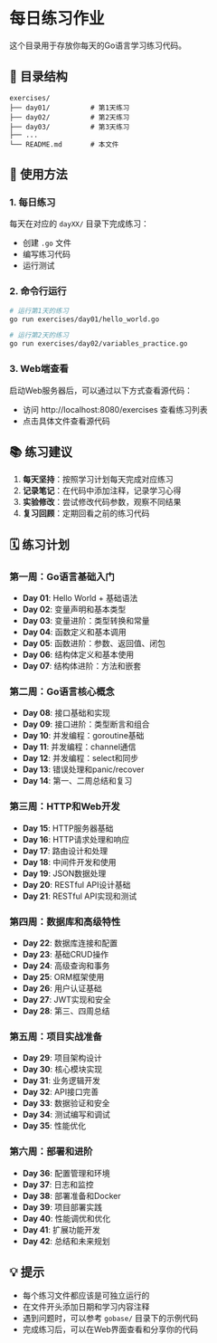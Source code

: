 # 每日练习作业

这个目录用于存放你每天的Go语言学习练习代码。

## 📁 目录结构

```
exercises/
├── day01/          # 第1天练习
├── day02/          # 第2天练习
├── day03/          # 第3天练习
├── ...
└── README.md       # 本文件
```

## 🎯 使用方法

### 1. 每日练习
每天在对应的 `dayXX/` 目录下完成练习：
- 创建 `.go` 文件
- 编写练习代码
- 运行测试

### 2. 命令行运行
```bash
# 运行第1天的练习
go run exercises/day01/hello_world.go

# 运行第2天的练习
go run exercises/day02/variables_practice.go
```

### 3. Web端查看
启动Web服务器后，可以通过以下方式查看源代码：
- 访问 http://localhost:8080/exercises 查看练习列表
- 点击具体文件查看源代码

## 📚 练习建议

1. **每天坚持**：按照学习计划每天完成对应练习
2. **记录笔记**：在代码中添加注释，记录学习心得
3. **实验修改**：尝试修改代码参数，观察不同结果
4. **复习回顾**：定期回看之前的练习代码

## 🗓️ 练习计划

### 第一周：Go语言基础入门
- **Day 01**: Hello World + 基础语法
- **Day 02**: 变量声明和基本类型
- **Day 03**: 变量进阶：类型转换和常量
- **Day 04**: 函数定义和基本调用
- **Day 05**: 函数进阶：参数、返回值、闭包
- **Day 06**: 结构体定义和基本使用
- **Day 07**: 结构体进阶：方法和嵌套

### 第二周：Go语言核心概念
- **Day 08**: 接口基础和实现
- **Day 09**: 接口进阶：类型断言和组合
- **Day 10**: 并发编程：goroutine基础
- **Day 11**: 并发编程：channel通信
- **Day 12**: 并发编程：select和同步
- **Day 13**: 错误处理和panic/recover
- **Day 14**: 第一、二周总结和复习

### 第三周：HTTP和Web开发
- **Day 15**: HTTP服务器基础
- **Day 16**: HTTP请求处理和响应
- **Day 17**: 路由设计和处理
- **Day 18**: 中间件开发和使用
- **Day 19**: JSON数据处理
- **Day 20**: RESTful API设计基础
- **Day 21**: RESTful API实现和测试

### 第四周：数据库和高级特性
- **Day 22**: 数据库连接和配置
- **Day 23**: 基础CRUD操作
- **Day 24**: 高级查询和事务
- **Day 25**: ORM框架使用
- **Day 26**: 用户认证基础
- **Day 27**: JWT实现和安全
- **Day 28**: 第三、四周总结

### 第五周：项目实战准备
- **Day 29**: 项目架构设计
- **Day 30**: 核心模块实现
- **Day 31**: 业务逻辑开发
- **Day 32**: API接口完善
- **Day 33**: 数据验证和安全
- **Day 34**: 测试编写和调试
- **Day 35**: 性能优化

### 第六周：部署和进阶
- **Day 36**: 配置管理和环境
- **Day 37**: 日志和监控
- **Day 38**: 部署准备和Docker
- **Day 39**: 项目部署实践
- **Day 40**: 性能调优和优化
- **Day 41**: 扩展功能开发
- **Day 42**: 总结和未来规划

## 💡 提示

- 每个练习文件都应该是可独立运行的
- 在文件开头添加日期和学习内容注释
- 遇到问题时，可以参考 `gobase/` 目录下的示例代码
- 完成练习后，可以在Web界面查看和分享你的代码